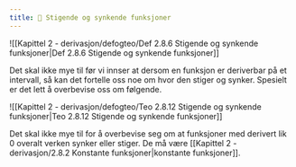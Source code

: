 ```yaml
---
title: 📄 Stigende og synkende funksjoner
---
```

![[Kapittel 2 - derivasjon/defogteo/Def 2.8.6 Stigende og synkende funksjoner|Def 2.8.6 Stigende og synkende funksjoner]]

Det skal ikke mye til før vi innser at dersom en funksjon er deriverbar på et intervall, så kan det fortelle oss noe om hvor den stiger og synker. Spesielt er det lett å overbevise oss om følgende.

![[Kapittel 2 - derivasjon/defogteo/Teo 2.8.12 Stigende og synkende funksjoner|Teo 2.8.12 Stigende og synkende funksjoner]]


Det skal ikke mye til for å overbevise seg om at funksjoner med derivert lik 0 overalt verken synker eller stiger. De må være [[Kapittel 2 - derivasjon/2.8.2 Konstante funksjoner|konstante funksjoner]].
